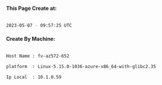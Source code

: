 
   
#### This Page Create at:

```bash

2023-05-07 - 09:57:25 UTC

```

#### Create By Machine:

```bash

Host Name : fv-az572-652

platform  : Linux-5.15.0-1036-azure-x86_64-with-glibc2.35

Ip Local  : 10.1.0.59

```

